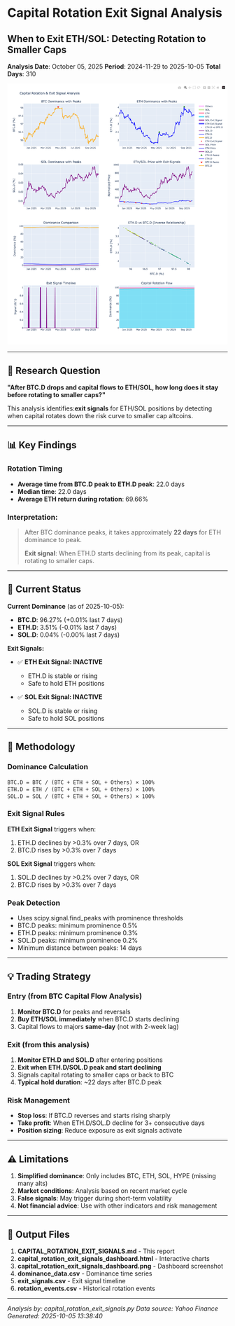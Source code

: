 # Capital Rotation Exit Signal Analysis
## When to Exit ETH/SOL: Detecting Rotation to Smaller Caps

**Analysis Date**: October 05, 2025
**Period**: 2024-11-29 to 2025-10-05
**Total Days**: 310

![Capital Rotation Dashboard](capital_rotation_exit_signals_dashboard.png)

---

## 🎯 Research Question

**"After BTC.D drops and capital flows to ETH/SOL, how long does it stay before rotating to smaller caps?"**

This analysis identifies:**exit signals** for ETH/SOL positions by detecting when capital rotates down the risk curve to smaller cap altcoins.

---

## 📊 Key Findings

### Rotation Timing

- **Average time from BTC.D peak to ETH.D peak**: 22.0 days
- **Median time**: 22.0 days
- **Average ETH return during rotation**: 69.66%

### Interpretation:

> After BTC dominance peaks, it takes approximately **22 days** for ETH dominance to peak.
> 
> **Exit signal**: When ETH.D starts declining from its peak, capital is rotating to smaller caps.

---

## 🚨 Current Status

**Current Dominance** (as of 2025-10-05):

- **BTC.D**: 96.27% (+0.01% last 7 days)
- **ETH.D**: 3.51% (-0.01% last 7 days)
- **SOL.D**: 0.04% (-0.00% last 7 days)

**Exit Signals:**

- ✅ **ETH Exit Signal: INACTIVE**
  - ETH.D is stable or rising
  - Safe to hold ETH positions

- ✅ **SOL Exit Signal: INACTIVE**
  - SOL.D is stable or rising
  - Safe to hold SOL positions

---

## 📐 Methodology

### Dominance Calculation

```
BTC.D = BTC / (BTC + ETH + SOL + Others) × 100%
ETH.D = ETH / (BTC + ETH + SOL + Others) × 100%
SOL.D = SOL / (BTC + ETH + SOL + Others) × 100%
```

### Exit Signal Rules

**ETH Exit Signal** triggers when:
1. ETH.D declines by >0.3% over 7 days, OR
2. BTC.D rises by >0.3% over 7 days

**SOL Exit Signal** triggers when:
1. SOL.D declines by >0.2% over 7 days, OR
2. BTC.D rises by >0.3% over 7 days

### Peak Detection

- Uses scipy.signal.find_peaks with prominence thresholds
- BTC.D peaks: minimum prominence 0.5%
- ETH.D peaks: minimum prominence 0.3%
- SOL.D peaks: minimum prominence 0.2%
- Minimum distance between peaks: 14 days

---

## 💡 Trading Strategy

### Entry (from BTC Capital Flow Analysis)

1. **Monitor BTC.D** for peaks and reversals
2. **Buy ETH/SOL immediately** when BTC.D starts declining
3. Capital flows to majors **same-day** (not with 2-week lag)

### Exit (from this analysis)

1. **Monitor ETH.D and SOL.D** after entering positions
2. **Exit when ETH.D/SOL.D peak and start declining**
3. Signals capital rotating to smaller caps or back to BTC
4. **Typical hold duration**: ~22 days after BTC.D peak

### Risk Management

- **Stop loss**: If BTC.D reverses and starts rising sharply
- **Take profit**: When ETH.D/SOL.D decline for 3+ consecutive days
- **Position sizing**: Reduce exposure as exit signals activate

---

## ⚠️ Limitations

1. **Simplified dominance**: Only includes BTC, ETH, SOL, HYPE (missing many alts)
2. **Market conditions**: Analysis based on recent market cycle
3. **False signals**: May trigger during short-term volatility
4. **Not financial advice**: Use with other indicators and risk management

---

## 📁 Output Files

1. **CAPITAL_ROTATION_EXIT_SIGNALS.md** - This report
2. **capital_rotation_exit_signals_dashboard.html** - Interactive charts
3. **capital_rotation_exit_signals_dashboard.png** - Dashboard screenshot
4. **dominance_data.csv** - Dominance time series
5. **exit_signals.csv** - Exit signal timeline
6. **rotation_events.csv** - Historical rotation events

---

*Analysis by: capital_rotation_exit_signals.py*
*Data source: Yahoo Finance*
*Generated: 2025-10-05 13:38:40*